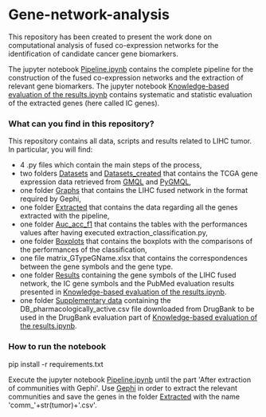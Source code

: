 # Gene-network-analysis

This repository has been created to present the work done on computational analysis of fused co-expression networks for the identification of candidate cancer gene biomarkers. 

The jupyter notebook [Pipeline.ipynb](https://github.com/DEIB-GECO/GeneNetFusion/blob/master/Pipeline.ipynb) contains the complete pipeline for the construction of the fused co-expression networks and the extraction of relevant gene biomarkers.
The jupyter notebook [Knowledge-based evaluation of the results.ipynb](https://github.com/DEIB-GECO/GeneNetFusion/blob/master/Knowledge-based%20evaluation%20of%20the%20results.ipynb) contains systematic and statistic evaluation of the extracted genes (here called IC genes). 

### What can you find in this repository?
This repository contains all data, scripts and results related to LIHC tumor.
In particular, you will find:
- 4 .py files which contain the main steps of the process,
- two folders [Datasets](https://github.com/DEIB-GECO/GeneNetFusion/tree/master/Datasets) and [Datasets_created](https://github.com/DEIB-GECO/GeneNetFusion/tree/master/Datasets_created) that contains the TCGA gene expression data retrieved from [GMQL](http://gmql.eu) and [PyGMQL](https://pygmql.readthedocs.io/en/latest/),
- one folder [Graphs](https://github.com/DEIB-GECO/GeneNetFusion/tree/master/Graphs) that contains the LIHC fused network in the format required by Gephi,
- one folder [Extracted](https://github.com/DEIB-GECO/GeneNetFusion/tree/master/Extracted) that contains the data regarding all the genes extracted with the pipeline,
- one folder [Auc_acc_f1](https://github.com/DEIB-GECO/GeneNetFusion/tree/master/Auc_acc_f1) that contains the tables with the performances values after having executed extraction_classification.py,
- one folder [Boxplots](https://github.com/DEIB-GECO/GeneNetFusion/tree/master/Boxplots) that contains the boxplots with the comparisons of the performances of the classification,
- one file matrix_GTypeGName.xlsx that contains the correspondences between the gene symbols and the gene type.
- one folder [Results](https://github.com/DEIB-GECO/GeneNetFusion/tree/master/Results) containing the gene symbols of the LIHC fused network, the IC gene symbols and the PubMed evaluation results presented in [Knowledge-based evaluation of the results.ipynb](https://github.com/DEIB-GECO/GeneNetFusion/blob/master/Knowledge-based%20evaluation%20of%20the%20results.ipynb).
- one folder [Supplementary data](https://github.com/DEIB-GECO/GeneNetFusion/tree/master/Supplementary%20data) containing the DB_pharmacologically_active.csv file downloaded from DrugBank to be used in the DrugBank evaluation part of [Knowledge-based evaluation of the results.ipynb](https://github.com/DEIB-GECO/GeneNetFusion/blob/master/Knowledge-based%20evaluation%20of%20the%20results.ipynb). 

### How to run the notebook
pip install -r requirements.txt

Execute the jupyter notebook [Pipeline.ipynb](https://github.com/DEIB-GECO/GeneNetFusion/blob/master/Pipeline.ipynb) until the part 'After extraction of communities with Gephi'.
Use [Gephi](https://gephi.org) in order to extract the relevant communities and save the genes in the folder [Extracted](https://github.com/DEIB-GECO/GeneNetFusion/tree/master/Extracted) with the name 'comm_'+str(tumor)+'.csv'.
